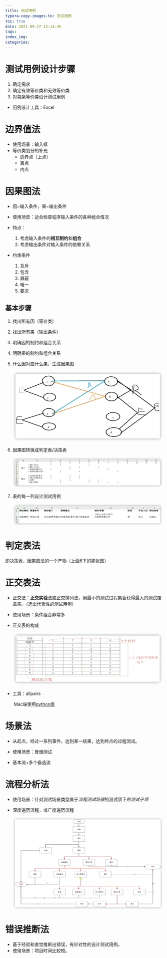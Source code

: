 ```yaml
---
title: 测试用例
typora-copy-images-to: 测试用例
toc: true
date: 2021-09-27 12:14:45
tags:
index_img:
categories:
---
```




# 测试用例设计步骤

1. 确定需求
2. 确定有效等价类和无效等价类
3. 对每条等价类设计测试用例

- 用例设计工具：Excel

# 边界值法

- 使用场景：输入框
- 等价类划分的补充
  - 边界点（上点）
  - 离点
  - 内点

# 因果图法

- 因=输入条件，果=输出条件
- 使用场景：适合检查程序输入条件的各种组合情况
- 特点：
  1. 考虑输入条件的**相互制约**和**组合**
  2. 考虑输出条件对输入条件的依赖关系

- 约束条件
  1. 互斥
  2. 包含
  3. 屏蔽
  4. 唯一
  5. 要求

## 基本步骤

1. 找出所有因（等价类）

2. 找出所有果（输出条件）

3. 明确因的制约和组合关系

4. 明确果的制约和组合关系

5. 什么因对应什么果，生成因果图

   ![image-20210927164623522](测试用例/image-20210927164623522.png)

6. 因果图转换成判定表/决策表

   ![image-20210927164910315](测试用例/image-20210927164910315.png)

7. 表的每一列设计测试用例

   ![image-20210927165054028](测试用例/image-20210927165054028.png)

# 判定表法

即决策表，因果图法的一个产物（上面6下的那张图）

# 正交表法

- 正交法：**正交实验**法或正交排列法，用最小的测试过程集合获得最大的测试覆盖率。（选出代表性的测试用例）

- 使用场景：条件组合非常多

- 正交表的构成

  ![image-20210927165832279](测试用例/image-20210927165832279.png)		

- 工具：allpairs

  ​	Mac端使用[python库](https://pypi.org/project/allpairspy/#basic-usage)

# 场景法

- 从起点，经过一系列事件，达到某一结果，达到终点的过程测试。

- 使用场景：冒烟测试
- 基本流+多个备选流

# 流程分析法

- 使用场景：针对测试场景类型属于*流程测试场景*的测试项下*的测试子项*

- 深度遍历流程，或广度遍历流程

  ![image-20210927181115033](测试用例/image-20210927181115033.png)

# 错误推断法

- 基于经验和直觉推断出错误，有针对性的设计测试用例。
- 使用场景：项目时间比较短。
